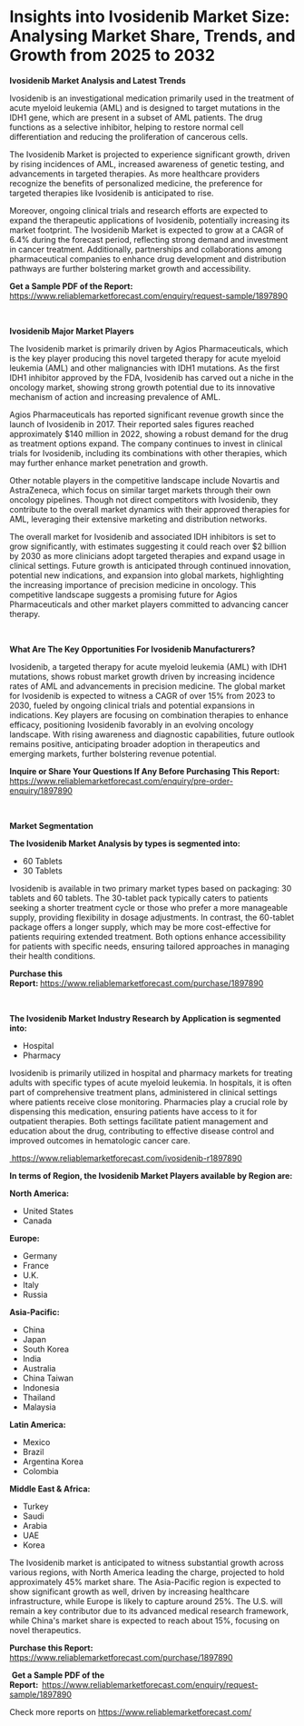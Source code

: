 <p><h1>Insights into Ivosidenib Market Size: Analysing Market Share, Trends, and Growth from 2025 to 2032</h1></p><p><strong>Ivosidenib Market Analysis and Latest Trends</strong></p>
<p><p>Ivosidenib is an investigational medication primarily used in the treatment of acute myeloid leukemia (AML) and is designed to target mutations in the IDH1 gene, which are present in a subset of AML patients. The drug functions as a selective inhibitor, helping to restore normal cell differentiation and reducing the proliferation of cancerous cells. </p><p>The Ivosidenib Market is projected to experience significant growth, driven by rising incidences of AML, increased awareness of genetic testing, and advancements in targeted therapies. As more healthcare providers recognize the benefits of personalized medicine, the preference for targeted therapies like Ivosidenib is anticipated to rise. </p><p>Moreover, ongoing clinical trials and research efforts are expected to expand the therapeutic applications of Ivosidenib, potentially increasing its market footprint. The Ivosidenib Market is expected to grow at a CAGR of 6.4% during the forecast period, reflecting strong demand and investment in cancer treatment. Additionally, partnerships and collaborations among pharmaceutical companies to enhance drug development and distribution pathways are further bolstering market growth and accessibility.</p></p>
<p><strong>Get a Sample PDF of the Report:&nbsp;</strong> <a href="https://www.reliablemarketforecast.com/enquiry/request-sample/1897890?utm_campaign=3139&utm_medium=2&utm_source=Github&utm_content=ia&utm_term=08032025&utm_id=ivosidenib">https://www.reliablemarketforecast.com/enquiry/request-sample/1897890</a></p>
<p>&nbsp;</p>
<p><strong>Ivosidenib Major Market Players</strong></p>
<p><p>The Ivosidenib market is primarily driven by Agios Pharmaceuticals, which is the key player producing this novel targeted therapy for acute myeloid leukemia (AML) and other malignancies with IDH1 mutations. As the first IDH1 inhibitor approved by the FDA, Ivosidenib has carved out a niche in the oncology market, showing strong growth potential due to its innovative mechanism of action and increasing prevalence of AML.</p><p>Agios Pharmaceuticals has reported significant revenue growth since the launch of Ivosidenib in 2017. Their reported sales figures reached approximately $140 million in 2022, showing a robust demand for the drug as treatment options expand. The company continues to invest in clinical trials for Ivosidenib, including its combinations with other therapies, which may further enhance market penetration and growth.</p><p>Other notable players in the competitive landscape include Novartis and AstraZeneca, which focus on similar target markets through their own oncology pipelines. Though not direct competitors with Ivosidenib, they contribute to the overall market dynamics with their approved therapies for AML, leveraging their extensive marketing and distribution networks.</p><p>The overall market for Ivosidenib and associated IDH inhibitors is set to grow significantly, with estimates suggesting it could reach over $2 billion by 2030 as more clinicians adopt targeted therapies and expand usage in clinical settings. Future growth is anticipated through continued innovation, potential new indications, and expansion into global markets, highlighting the increasing importance of precision medicine in oncology. This competitive landscape suggests a promising future for Agios Pharmaceuticals and other market players committed to advancing cancer therapy.</p></p>
<p>&nbsp;</p>
<p><strong>What Are The Key Opportunities For Ivosidenib Manufacturers?</strong></p>
<p><p>Ivosidenib, a targeted therapy for acute myeloid leukemia (AML) with IDH1 mutations, shows robust market growth driven by increasing incidence rates of AML and advancements in precision medicine. The global market for Ivosidenib is expected to witness a CAGR of over 15% from 2023 to 2030, fueled by ongoing clinical trials and potential expansions in indications. Key players are focusing on combination therapies to enhance efficacy, positioning Ivosidenib favorably in an evolving oncology landscape. With rising awareness and diagnostic capabilities, future outlook remains positive, anticipating broader adoption in therapeutics and emerging markets, further bolstering revenue potential.</p></p>
<p><strong>Inquire or Share Your Questions If Any Before Purchasing This Report:</strong> <a href="https://www.reliablemarketforecast.com/enquiry/pre-order-enquiry/1897890?utm_campaign=3139&utm_medium=2&utm_source=Github&utm_content=ia&utm_term=08032025&utm_id=ivosidenib">https://www.reliablemarketforecast.com/enquiry/pre-order-enquiry/1897890</a></p>
<p>&nbsp;</p>
<p><strong>Market Segmentation</strong></p>
<p><strong>The Ivosidenib Market Analysis by types is segmented into:</strong></p>
<p><ul><li>60 Tablets</li><li>30 Tablets</li></ul></p>
<p><p>Ivosidenib is available in two primary market types based on packaging: 30 tablets and 60 tablets. The 30-tablet pack typically caters to patients seeking a shorter treatment cycle or those who prefer a more manageable supply, providing flexibility in dosage adjustments. In contrast, the 60-tablet package offers a longer supply, which may be more cost-effective for patients requiring extended treatment. Both options enhance accessibility for patients with specific needs, ensuring tailored approaches in managing their health conditions.</p></p>
<p><strong>Purchase this Report:&nbsp;</strong><a href="https://www.reliablemarketforecast.com/purchase/1897890?utm_campaign=3139&utm_medium=2&utm_source=Github&utm_content=ia&utm_term=08032025&utm_id=ivosidenib">https://www.reliablemarketforecast.com/purchase/1897890</a></p>
<p>&nbsp;</p>
<p><strong>The Ivosidenib Market Industry Research by Application is segmented into:</strong></p>
<p><ul><li>Hospital</li><li>Pharmacy</li></ul></p>
<p><p>Ivosidenib is primarily utilized in hospital and pharmacy markets for treating adults with specific types of acute myeloid leukemia. In hospitals, it is often part of comprehensive treatment plans, administered in clinical settings where patients receive close monitoring. Pharmacies play a crucial role by dispensing this medication, ensuring patients have access to it for outpatient therapies. Both settings facilitate patient management and education about the drug, contributing to effective disease control and improved outcomes in hematologic cancer care.</p></p>
<p><a href="https://www.reliablemarketforecast.com/ivosidenib-r1897890?utm_campaign=3139&utm_medium=2&utm_source=Github&utm_content=ia&utm_term=08032025&utm_id=ivosidenib">&nbsp;https://www.reliablemarketforecast.com/ivosidenib-r1897890</a></p>
<p><strong>In terms of Region, the Ivosidenib Market Players available by Region are:</strong></p>
<p>
    <p> <strong> North America: </strong>
        <ul>
            <li>United States</li>
            <li>Canada</li>
        </ul>
        </p> 
    <p> <strong> Europe: </strong>
        <ul>
            <li>Germany</li>
            <li>France</li>
            <li>U.K.</li>
            <li>Italy</li>
            <li>Russia</li>
        </ul>
        </p> 
    <p> <strong> Asia-Pacific: </strong>
        <ul>
            <li>China</li>
            <li>Japan</li>
            <li>South Korea</li>
            <li>India</li>
            <li>Australia</li>
            <li>China Taiwan</li>
            <li>Indonesia</li>
            <li>Thailand</li>
            <li>Malaysia</li>
        </ul>
        </p> 
    <p> <strong> Latin America: </strong>
        <ul>
            <li>Mexico</li>
            <li>Brazil</li>
            <li>Argentina Korea</li>
            <li>Colombia</li>
        </ul>
        </p> 
    <p> <strong> Middle East & Africa: </strong>
        <ul>
            <li>Turkey</li>
            <li>Saudi</li>
            <li>Arabia</li>
            <li>UAE</li>
            <li>Korea</li>
        </ul>
    </p>
    </p>
<p><p>The Ivosidenib market is anticipated to witness substantial growth across various regions, with North America leading the charge, projected to hold approximately 45% market share. The Asia-Pacific region is expected to show significant growth as well, driven by increasing healthcare infrastructure, while Europe is likely to capture around 25%. The U.S. will remain a key contributor due to its advanced medical research framework, while China's market share is expected to reach about 15%, focusing on novel therapeutics.</p></p>
<p><strong>Purchase this Report: </strong><a href="https://www.reliablemarketforecast.com/purchase/1897890?utm_campaign=3139&utm_medium=2&utm_source=Github&utm_content=ia&utm_term=08032025&utm_id=ivosidenib">https://www.reliablemarketforecast.com/purchase/1897890</a></p>
<p>&nbsp;<strong>Get a Sample PDF of the Report:&nbsp;&nbsp;</strong><a href="https://www.reliablemarketforecast.com/enquiry/request-sample/1897890?utm_campaign=3139&utm_medium=2&utm_source=Github&utm_content=ia&utm_term=08032025&utm_id=ivosidenib">https://www.reliablemarketforecast.com/enquiry/request-sample/1897890</a></p>
<p><strong></strong></p>
<p>Check more reports on <a href="https://www.reliablemarketforecast.com/?utm_campaign=3139&utm_medium=2&utm_source=Github&utm_content=ia&utm_term=08032025&utm_id=ivosidenib">https://www.reliablemarketforecast.com/</a></p>